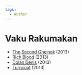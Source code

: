 ```yaml
---
tags:
  - Author
---
```


# Vaku Rakumakan

- [The Second Gheinok](./thesecondgheinok.md) (2013)
- [Rich Blood](./richblood.md) (2013)
- [Dolan Denis](./dolondenis.md) (2013)
- [Turncoat](./turncoat.md) (2013)
